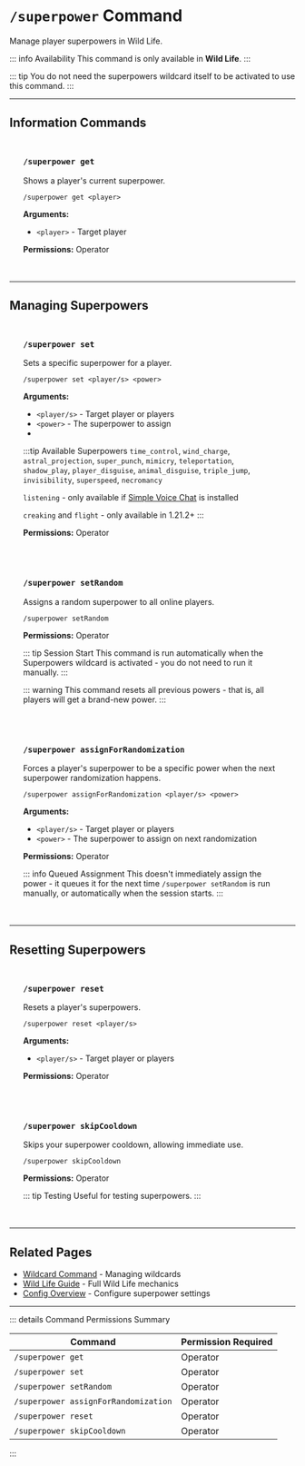 #  `/superpower` Command

Manage player superpowers in Wild Life.

::: info Availability
This command is only available in **Wild Life**.
:::

::: tip
You do not need the superpowers wildcard itself to be activated to use this command.
:::

---

## Information Commands

<div class="command-block">

### `/superpower get`

Shows a player's current superpower.

```
/superpower get <player>
```

**Arguments:**
- `<player>` - Target player

**Permissions:** Operator

</div>

---

## Managing Superpowers

<div class="command-block">

### `/superpower set`

Sets a specific superpower for a player.

```
/superpower set <player/s> <power>
```

**Arguments:**
- `<player/s>` - Target player or players
- `<power>` - The superpower to assign
- 
:::tip Available Superpowers
  `time_control`,
  `wind_charge`,
  `astral_projection`,
  `super_punch`,
  `mimicry`,
  `teleportation`,
  `shadow_play`,
  `player_disguise`,
  `animal_disguise`,
  `triple_jump`,
  `invisibility`,
  `superspeed`,
  `necromancy`

  `listening` - only available if [Simple Voice Chat](https://modrinth.com/plugin/simple-voice-chat) is installed

  `creaking` and `flight` - only available in 1.21.2+
:::

**Permissions:** Operator

</div>

<div class="command-block">

### `/superpower setRandom`

Assigns a random superpower to all online players.

```
/superpower setRandom
```

**Permissions:** Operator

::: tip Session Start
This command is run automatically when the Superpowers wildcard is activated - you do not need to run it manually.
:::

::: warning
This command resets all previous powers - that is, all players will get a brand-new power.
:::

</div>

<div class="command-block">

### `/superpower assignForRandomization`

Forces a player's superpower to be a specific power when the next superpower randomization happens.

```
/superpower assignForRandomization <player/s> <power>
```

**Arguments:**
- `<player/s>` - Target player or players
- `<power>` - The superpower to assign on next randomization

**Permissions:** Operator

::: info Queued Assignment
This doesn't immediately assign the power - it queues it for the next time `/superpower setRandom` is run manually, or automatically when the session starts.
:::

</div>

---

## Resetting Superpowers

<div class="command-block">

### `/superpower reset`

Resets a player's superpowers.

```
/superpower reset <player/s>
```

**Arguments:**
- `<player/s>` - Target player or players

**Permissions:** Operator

</div>

<div class="command-block">

### `/superpower skipCooldown`

Skips your superpower cooldown, allowing immediate use.

```
/superpower skipCooldown
```

**Permissions:** Operator

::: tip Testing
Useful for testing superpowers.
:::

</div>

---

## Related Pages

- [Wildcard Command](/commands/detailed/wildcard) - Managing wildcards
- [Wild Life Guide](/guide/seasons/wildlife) - Full Wild Life mechanics
- [Config Overview](/config/overview) - Configure superpower settings

---

::: details Command Permissions Summary

| Command                              | Permission Required |
|--------------------------------------|---------------------|
| `/superpower get`                    | Operator            |
| `/superpower set`                    | Operator            |
| `/superpower setRandom`              | Operator            |
| `/superpower assignForRandomization` | Operator            |
| `/superpower reset`                  | Operator            |
| `/superpower skipCooldown`           | Operator            |
:::

<style scoped>
.command-block {
  background: var(--vp-c-bg-soft);
  border: 1px solid var(--vp-c-divider);
  border-radius: 8px;
  padding: 1.5rem;
  margin: 1.5rem 0;
}

.command-block h3 {
  margin-top: 0;
  color: var(--vp-c-brand-1);
  font-family: var(--vp-font-family-mono);
}

.command-block > *:last-child {
  margin-bottom: 0;
}
</style>